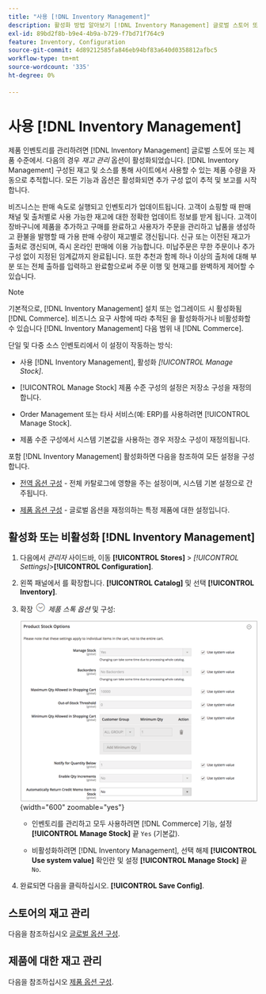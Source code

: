 ```yaml
---
title: "사용 [!DNL Inventory Management]"
description: 활성화 방법 알아보기 [!DNL Inventory Management] 글로벌 스토어 또는 제품 수준에서.
exl-id: 89bd2f8b-b9e4-4b9a-b729-f7bd71f764c9
feature: Inventory, Configuration
source-git-commit: 4d89212585fa846eb94bf83a640d0358812afbc5
workflow-type: tm+mt
source-wordcount: '335'
ht-degree: 0%

---
```


# 사용 [!DNL Inventory Management]

제품 인벤토리를 관리하려면 [!DNL Inventory Management] 글로벌 스토어 또는 제품 수준에서. 다음의 경우 _재고 관리_ 옵션이 활성화되었습니다. [!DNL Inventory Management] 구성된 재고 및 소스를 통해 사이트에서 사용할 수 있는 제품 수량을 자동으로 추적합니다. 모든 기능과 옵션은 활성화되면 추가 구성 없이 추적 및 보고를 시작합니다.

비즈니스는 판매 속도로 실행되고 인벤토리가 업데이트됩니다. 고객이 쇼핑할 때 판매 채널 및 출처별로 사용 가능한 재고에 대한 정확한 업데이트 정보를 받게 됩니다. 고객이 장바구니에 제품을 추가하고 구매를 완료하고 사용자가 주문을 관리하고 납품을 생성하고 환불을 발행할 때 가용 판매 수량이 재고별로 갱신됩니다. 신규 또는 이전된 재고가 출처로 갱신되며, 즉시 온라인 판매에 이용 가능합니다. 미납주문은 무한 주문이나 추가 구성 없이 지정된 임계값까지 완료됩니다. 또한 추천과 함께 하나 이상의 출처에 대해 부분 또는 전체 출하를 입력하고 완료함으로써 주문 이행 및 현재고를 완벽하게 제어할 수 있습니다.

>[!NOTE]
>
>기본적으로, [!DNL Inventory Management] 설치 또는 업그레이드 시 활성화됨 [!DNL Commerce]. 비즈니스 요구 사항에 따라 추적된 을 활성화하거나 비활성화할 수 있습니다 [!DNL Inventory Management] 다음 범위 내 [!DNL Commerce].

단일 및 다중 소스 인벤토리에서 이 설정이 작동하는 방식:

- 사용 [!DNL Inventory Management], 활성화 _[!UICONTROL Manage Stock]_.

- [!UICONTROL Manage Stock] 제품 수준 구성의 설정은 저장소 구성을 재정의합니다.

- Order Management 또는 타사 서비스(예: ERP)를 사용하려면 [!UICONTROL Manage Stock].

- 제품 수준 구성에서 시스템 기본값을 사용하는 경우 저장소 구성이 재정의됩니다.

포함 [!DNL Inventory Management] 활성화하면 다음을 참조하여 모든 설정을 구성합니다.

- [전역 옵션 구성](global-options.md) - 전체 카탈로그에 영향을 주는 설정이며, 시스템 기본 설정으로 간주됩니다.

- [제품 옵션 구성](product-options.md) - 글로벌 옵션을 재정의하는 특정 제품에 대한 설정입니다.

## 활성화 또는 비활성화 [!DNL Inventory Management]

1. 다음에서 _관리자_ 사이드바, 이동 **[!UICONTROL Stores]** > _[!UICONTROL Settings]_>**[!UICONTROL Configuration]**.

1. 왼쪽 패널에서 를 확장합니다. **[!UICONTROL Catalog]** 및 선택 **[!UICONTROL Inventory]**.

1. 확장 ![확장 선택기](../assets/icon-display-expand.png) _제품 스톡 옵션_ 및 구성:

   ![제품 스톡 옵션](assets/config-catalog-inventory-product-stock-options.png){width="600" zoomable="yes"}

   - 인벤토리를 관리하고 모두 사용하려면 [!DNL Commerce] 기능, 설정 **[!UICONTROL Manage Stock]** 끝 `Yes` (기본값).

   - 비활성화하려면 [!DNL Inventory Management], 선택 해제 **[!UICONTROL Use system value]** 확인란 및 설정 **[!UICONTROL Manage Stock]** 끝 `No`.

1. 완료되면 다음을 클릭하십시오. **[!UICONTROL Save Config]**.

## 스토어의 재고 관리

다음을 참조하십시오 [글로벌 옵션 구성](global-options.md).

## 제품에 대한 재고 관리

다음을 참조하십시오 [제품 옵션 구성](product-options.md).
